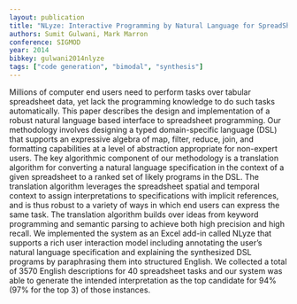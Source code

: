 ```yaml
---
layout: publication
title: "NLyze: Interactive Programming by Natural Language for SpreadSheet Data Analysis and Manipulation"
authors: Sumit Gulwani, Mark Marron
conference: SIGMOD
year: 2014
bibkey: gulwani2014nlyze
tags: ["code generation", "bimodal", "synthesis"]
---
```

Millions of computer end users need to perform tasks over tabular spreadsheet data, yet lack the programming knowledge to do such tasks automatically. This paper describes
the design and implementation of a robust natural language
based interface to spreadsheet programming. Our methodology involves designing a typed domain-specific language
(DSL) that supports an expressive algebra of map, filter, reduce, join, and formatting capabilities at a level of abstraction appropriate for non-expert users. The key algorithmic
component of our methodology is a translation algorithm
for converting a natural language specification in the context of a given spreadsheet to a ranked set of likely programs
in the DSL. The translation algorithm leverages the spreadsheet spatial and temporal context to assign interpretations
to specifications with implicit references, and is thus robust
to a variety of ways in which end users can express the same
task. The translation algorithm builds over ideas from keyword programming and semantic parsing to achieve both
high precision and high recall. We implemented the system
as an Excel add-in called NLyze that supports a rich user
interaction model including annotating the user’s natural
language specification and explaining the synthesized DSL
programs by paraphrasing them into structured English. We
collected a total of 3570 English descriptions for 40 spreadsheet tasks and our system was able to generate the intended
interpretation as the top candidate for 94% (97% for the top
3) of those instances.

